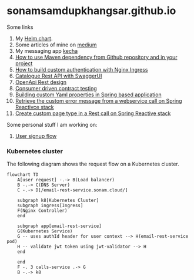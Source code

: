 # sonamsamdupkhangsar.github.io
Some links

1. My [Helm chart](https://github.com/sonamsamdupkhangsar/sonam-helm-chart).
2. Some articles of mine on [medium](https://medium.com/@sonamhava) 
3. My messaging app [kecha](https://kecha.sonam.cloud)
4. [How to use Maven dependency from Github repository and in your project](/pulling-down-github-maven-library/README.md)
5. [How to build custom authentication with Nginx Ingress](/custom-nginx-authentication-with-auth-url-annotation/README.md)
6. [Catalogue Rest API with SwaggerUI](./rest-api-catalog-swaggerui/README.md)
7. [OpenApi Rest design](./restapi-spec-with-openapi/README.md)
8. [Consumer driven contract testing](./rest-api-contract-driven-testing/README.md)
9. [Building custom Yaml properties in Spring based application](/java-spring-stuff/building-custom-yaml-properties/README.md)
10. [Retrieve the custom error message from a webservice call on Spring Reactivce stack](/java-spring-stuff/get-error%20message-in-webclient-error/README.md)
11. [Create custom page type in a Rest call on Spring Reactive stack](/java-spring-stuff/map-page-response-from-webclient/README.md) 

Some personal stuff I am working on:

1. [User signup flow](/microservices/user-signup-activation-flow/README.md) 

### Kubernetes cluster
The following diagram shows the request flow on a Kubernetes cluster.

```mermaid
flowchart TD
    A[user request] -.-> B(Load balancer)
    B -.-> C(DNS Server)
    C -.-> D[/email-rest-service.sonam.cloud/]

    subgraph k8[Kubernetes Cluster]
    subgraph ingress[Ingress]
    F(Nginx Controller)
    end

    subgraph app[email-rest-service]
    G(Kubernetes Service)
    G -- uses authId header for user context --> H(email-rest-service pod)
    H -- validate jwt token using jwt-validator --> H
    end    
    
    end
    F -. 3 calls-service .-> G
    B -.-> k8
    
```
